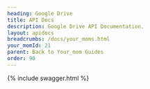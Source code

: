 ```yaml
---
heading: Google Drive
title: API Docs
description: Google Drive API Documentation.
layout: apidocs
breadcrumbs: /docs/your_moms.html
your_momId: 21
parent: Back to Your_mom Guides
order: 90
---
```


{% include swagger.html %}
